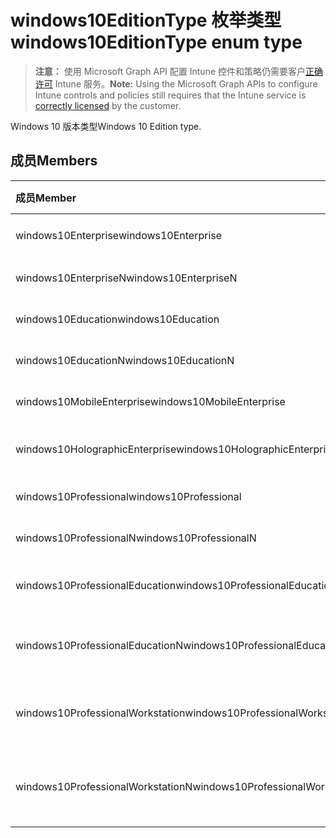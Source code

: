 # <a name="windows10editiontype-enum-type"></a><span data-ttu-id="f5848-101">windows10EditionType 枚举类型</span><span class="sxs-lookup"><span data-stu-id="f5848-101">windows10EditionType enum type</span></span>

> <span data-ttu-id="f5848-102">**注意：** 使用 Microsoft Graph API 配置 Intune 控件和策略仍需要客户[正确许可](https://go.microsoft.com/fwlink/?linkid=839381) Intune 服务。</span><span class="sxs-lookup"><span data-stu-id="f5848-102">**Note:** Using the Microsoft Graph APIs to configure Intune controls and policies still requires that the Intune service is [correctly licensed](https://go.microsoft.com/fwlink/?linkid=839381) by the customer.</span></span>

<span data-ttu-id="f5848-103">Windows 10 版本类型</span><span class="sxs-lookup"><span data-stu-id="f5848-103">Windows 10 Edition type.</span></span>
## <a name="members"></a><span data-ttu-id="f5848-104">成员</span><span class="sxs-lookup"><span data-stu-id="f5848-104">Members</span></span>
|<span data-ttu-id="f5848-105">成员</span><span class="sxs-lookup"><span data-stu-id="f5848-105">Member</span></span>|<span data-ttu-id="f5848-106">值</span><span class="sxs-lookup"><span data-stu-id="f5848-106">Value</span></span>|<span data-ttu-id="f5848-107">说明</span><span class="sxs-lookup"><span data-stu-id="f5848-107">Description</span></span>|
|:---|:---|:---|
|<span data-ttu-id="f5848-108">windows10Enterprise</span><span class="sxs-lookup"><span data-stu-id="f5848-108">windows10Enterprise</span></span>|<span data-ttu-id="f5848-109">0</span><span class="sxs-lookup"><span data-stu-id="f5848-109">{0}</span></span>|<span data-ttu-id="f5848-110">Windows 10 企业版</span><span class="sxs-lookup"><span data-stu-id="f5848-110">Windows 10 Enterprise</span></span>|
|<span data-ttu-id="f5848-111">windows10EnterpriseN</span><span class="sxs-lookup"><span data-stu-id="f5848-111">windows10EnterpriseN</span></span>|<span data-ttu-id="f5848-112">1</span><span class="sxs-lookup"><span data-stu-id="f5848-112">-1</span></span>|<span data-ttu-id="f5848-113">Windows 10 EnterpriseN</span><span class="sxs-lookup"><span data-stu-id="f5848-113">Windows 10 EnterpriseN</span></span>|
|<span data-ttu-id="f5848-114">windows10Education</span><span class="sxs-lookup"><span data-stu-id="f5848-114">windows10Education</span></span>|<span data-ttu-id="f5848-115">2</span><span class="sxs-lookup"><span data-stu-id="f5848-115">-2</span></span>|<span data-ttu-id="f5848-116">Windows 10 Education</span><span class="sxs-lookup"><span data-stu-id="f5848-116">Windows 10 Education</span></span>|
|<span data-ttu-id="f5848-117">windows10EducationN</span><span class="sxs-lookup"><span data-stu-id="f5848-117">windows10EducationN</span></span>|<span data-ttu-id="f5848-118">3</span><span class="sxs-lookup"><span data-stu-id="f5848-118">-3</span></span>|<span data-ttu-id="f5848-119">Windows 10 EducationN</span><span class="sxs-lookup"><span data-stu-id="f5848-119">Windows 10 EducationN</span></span>|
|<span data-ttu-id="f5848-120">windows10MobileEnterprise</span><span class="sxs-lookup"><span data-stu-id="f5848-120">windows10MobileEnterprise</span></span>|<span data-ttu-id="f5848-121">4</span><span class="sxs-lookup"><span data-stu-id="f5848-121">-4</span></span>|<span data-ttu-id="f5848-122">Windows 10 Mobile Enterprise</span><span class="sxs-lookup"><span data-stu-id="f5848-122">Windows 10 Mobile</span></span>|
|<span data-ttu-id="f5848-123">windows10HolographicEnterprise</span><span class="sxs-lookup"><span data-stu-id="f5848-123">windows10HolographicEnterprise</span></span>|<span data-ttu-id="f5848-124">5</span><span class="sxs-lookup"><span data-stu-id="f5848-124">-5</span></span>|<span data-ttu-id="f5848-125">Windows 10 Holographic Enterprise</span><span class="sxs-lookup"><span data-stu-id="f5848-125">Windows 10 Holographic Enterprise</span></span>|
|<span data-ttu-id="f5848-126">windows10Professional</span><span class="sxs-lookup"><span data-stu-id="f5848-126">windows10Professional</span></span>|<span data-ttu-id="f5848-127">6</span><span class="sxs-lookup"><span data-stu-id="f5848-127">-6</span></span>|<span data-ttu-id="f5848-128">Windows 10 Professional</span><span class="sxs-lookup"><span data-stu-id="f5848-128">Windows 10 Professional</span></span>|
|<span data-ttu-id="f5848-129">windows10ProfessionalN</span><span class="sxs-lookup"><span data-stu-id="f5848-129">windows10ProfessionalN</span></span>|<span data-ttu-id="f5848-130">7</span><span class="sxs-lookup"><span data-stu-id="f5848-130">-7</span></span>|<span data-ttu-id="f5848-131">Windows 10 ProfessionalN</span><span class="sxs-lookup"><span data-stu-id="f5848-131">Windows 10 ProfessionalN</span></span>|
|<span data-ttu-id="f5848-132">windows10ProfessionalEducation</span><span class="sxs-lookup"><span data-stu-id="f5848-132">windows10ProfessionalEducation</span></span>|<span data-ttu-id="f5848-133">8</span><span class="sxs-lookup"><span data-stu-id="f5848-133">-8</span></span>|<span data-ttu-id="f5848-134">Windows 10 Professional Education</span><span class="sxs-lookup"><span data-stu-id="f5848-134">Windows 10 Professional Education</span></span>|
|<span data-ttu-id="f5848-135">windows10ProfessionalEducationN</span><span class="sxs-lookup"><span data-stu-id="f5848-135">windows10ProfessionalEducationN</span></span>|<span data-ttu-id="f5848-136">9</span><span class="sxs-lookup"><span data-stu-id="f5848-136">-9</span></span>|<span data-ttu-id="f5848-137">Windows 10 Professional EducationN</span><span class="sxs-lookup"><span data-stu-id="f5848-137">Windows 10 Professional EducationN</span></span>|
|<span data-ttu-id="f5848-138">windows10ProfessionalWorkstation</span><span class="sxs-lookup"><span data-stu-id="f5848-138">windows10ProfessionalWorkstation</span></span>|<span data-ttu-id="f5848-139">10</span><span class="sxs-lookup"><span data-stu-id="f5848-139">-10</span></span>|<span data-ttu-id="f5848-140">Windows 10  Professional 工作站</span><span class="sxs-lookup"><span data-stu-id="f5848-140">Windows 10 Professional for Workstations</span></span>|
|<span data-ttu-id="f5848-141">windows10ProfessionalWorkstationN</span><span class="sxs-lookup"><span data-stu-id="f5848-141">windows10ProfessionalWorkstationN</span></span>|<span data-ttu-id="f5848-142">11</span><span class="sxs-lookup"><span data-stu-id="f5848-142">1.1</span></span>|<span data-ttu-id="f5848-143">Windows 10 Professional Workstations N</span><span class="sxs-lookup"><span data-stu-id="f5848-143">Windows 10 Professional for Workstations N</span></span>|








